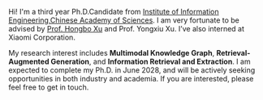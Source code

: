 
Hi! I'm a third year Ph.D.Candidate from [Institute of Information Engineering,Chinese Academy of Sciences](http://www.iie.cas.cn/). I am very fortunate to be advised by [Prof. Hongbo Xu](https://people.ucas.ac.cn/~0001857) and Prof. Yongxiu Xu. I’ve also interned at Xiaomi Corporation.

My research interest includes **Multimodal Knowledge Graph**, **Retrieval-Augmented Generation**, and **Information Retrieval and Extraction**. I am expected to complete my Ph.D. in June 2028, and will be actively seeking opportunities in both industry and academia. If you are interested, please feel free to get in touch.
